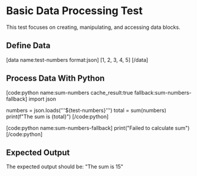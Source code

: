# Basic Data Processing Test

This test focuses on creating, manipulating, and accessing data blocks.

## Define Data

[data name:test-numbers format:json]
[1, 2, 3, 4, 5]
[/data]

## Process Data With Python

[code:python name:sum-numbers cache_result:true fallback:sum-numbers-fallback]
import json

numbers = json.loads('''${test-numbers}''')
total = sum(numbers)
print(f"The sum is {total}")
[/code:python]

[code:python name:sum-numbers-fallback]
print("Failed to calculate sum")
[/code:python]

## Expected Output

The expected output should be: "The sum is 15"
